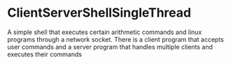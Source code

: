 # ClientServerShellSingleThread
A simple shell that executes certain arithmetic commands and linux programs through a network socket. There is a client program that accepts user commands and a server program that handles multiple clients and executes their commands
